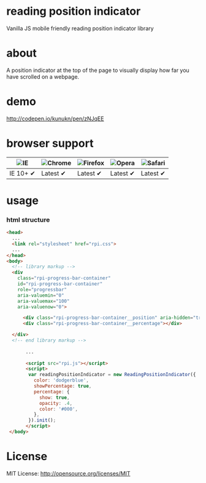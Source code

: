 # reading position indicator
Vanilla JS mobile friendly reading position indicator library

# about
A position indicator at the top of the page to visually display how far you have scrolled on a webpage.

# demo
http://codepen.io/kunukn/pen/zNJqEE


# browser support

![IE](https://cloud.githubusercontent.com/assets/398893/3528325/20373e76-078e-11e4-8e3a-1cb86cf506f0.png) | ![Chrome](https://cloud.githubusercontent.com/assets/398893/3528328/23bc7bc4-078e-11e4-8752-ba2809bf5cce.png) | ![Firefox](https://cloud.githubusercontent.com/assets/398893/3528329/26283ab0-078e-11e4-84d4-db2cf1009953.png) | ![Opera](https://cloud.githubusercontent.com/assets/398893/3528330/27ec9fa8-078e-11e4-95cb-709fd11dac16.png) | ![Safari](https://cloud.githubusercontent.com/assets/398893/3528331/29df8618-078e-11e4-8e3e-ed8ac738693f.png)
--- | --- | --- | --- | --- |
IE 10+ ✔ | Latest ✔ | Latest ✔ | Latest ✔ | Latest ✔ |

# usage

### html structure

```html
<head>
  ...
  <link rel="stylesheet" href="rpi.css">
  ...
</head>
<body>
  <!-- library markup -->
  <div 
    class="rpi-progress-bar-container" 
    id="rpi-progress-bar-container" 
    role="progressbar" 
    aria-valuemin="0" 
    aria-valuemax="100"
    aria-valuenow="0">

      <div class="rpi-progress-bar-container__position" aria-hidden="true"></div>
      <div class="rpi-progress-bar-container__percentage"></div>

  </div>
  <!-- end library markup -->
       
       ...    
       
       <script src="rpi.js"></script> 
       <script>
        var readingPositionIndicator = new ReadingPositionIndicator({
          color: 'dodgerblue',
          showPercentage: true,
          percentage: {
            show: true,
            opacity: .4,
            color: '#000',
          },
        }).init();
       </script>
 </body>
```

# License

MIT License: http://opensource.org/licenses/MIT
